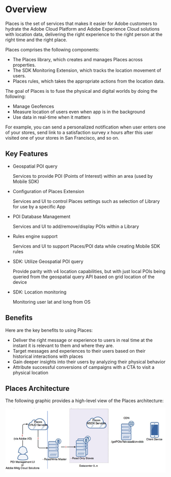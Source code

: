 # Overview

Places is the set of services that makes it easier for Adobe customers to hydrate the Adobe Cloud Platform and Adobe Experience Cloud solutions with location data, delivering the right experience to the right person at the right time and the right place.

Places comprises the following components:

* The Places library, which creates and manages Places across properties.
* The SDK Monitoring Extension, which tracks the location movement of users.
* Places rules, which takes the appropriate actions from the location data.

The goal of Places is to fuse the physical and digital worlds by doing the following:

* Manage Geofences
* Measure location of users even when app is in the background
* Use data in real-time when it matters 

For example, you can send a personalized notification when user enters one of your stores, send link to a satisfaction survey _x_ hours after this user visited one of your stores in San Francisco, and so on.

## Key Features

* Geospatial POI query

  Services to provide POI \(Points of Interest\) within an area \(used by Mobile SDK\)

* Configuration of Places Extension

  Services and UI to control Places settings such as selection of Library for use by a specific App

* POI Database Management

  Services and UI to add/remove/display POIs within a Library

* Rules engine support

  Services and UI to support Places/POI data while creating Mobile SDK rules

* SDK: Utilize Geospatial POI query

  Provide parity with v4 location capabilities, but with just local POIs being queried from the geospatial query API based on grid location of the device

* SDK: Location monitoring

  Monitoring user lat and long from OS

## Benefits

Here are the key benefits to using Places:

* Deliver the right message or experience to users in real time at the instant it is relevant to them and where they are.
* Target messages and experiences to their users based on their historical interactions with places 
* Gain deeper insights into their users by analyzing their physical behavior
* Attribute successful conversions of campaigns with a CTA to visit a physical location

## Places Architecture

The following graphic provides a high-level view of the Places architecture:

![](.gitbook/assets/places-arch.png)

